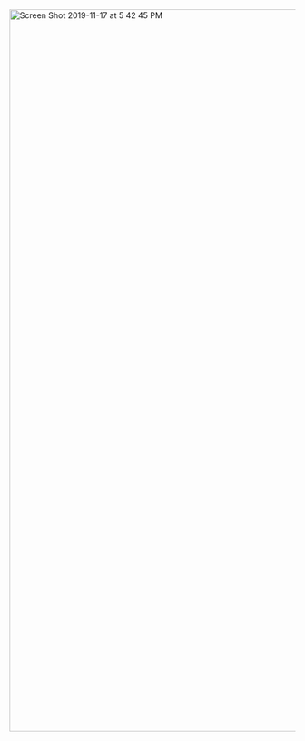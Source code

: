 <img width="1274" alt="Screen Shot 2019-11-17 at 5 42 45 PM" src="https://user-images.githubusercontent.com/18750950/69010717-99342d80-0962-11ea-8191-9efe589ec2cb.png">
